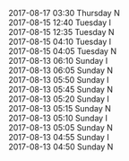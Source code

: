 2017-08-17 03:30 Thursday  N  
2017-08-15 12:40 Tuesday  I  
2017-08-15 12:35 Tuesday  N  
2017-08-15 04:10 Tuesday  I  
2017-08-15 04:05 Tuesday  N  
2017-08-13 06:10 Sunday  I  
2017-08-13 06:05 Sunday  N  
2017-08-13 05:50 Sunday  I  
2017-08-13 05:45 Sunday  N  
2017-08-13 05:20 Sunday  I  
2017-08-13 05:15 Sunday  N  
2017-08-13 05:10 Sunday  I  
2017-08-13 05:05 Sunday  N  
2017-08-13 04:55 Sunday  I  
2017-08-13 04:50 Sunday  N  
